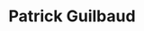 ---
title: "Patrick Guilbaud"
address: "The Merrion Hotel, 21 Upper Merrion Street, Co. Dublin, 2"
tel: "+353 (0)1 676 4192"
county: "Dublin"
category: "French Restaurants"
type: "Content"
lat: "53.340938568115234"
lng: "-6.251710414886475"
---